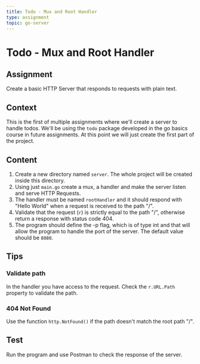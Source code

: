 ```yaml
---
title: Todo - Mux and Root Handler
type: assignment
topic: go-server
---
```


# Todo - Mux and Root Handler

## Assignment

Create a basic HTTP Server that responds to requests with plain text.

## Context

This is the first of multiple assignments where we'll create a server to handle todos. We'll be using the `todo` package developed in the go basics course in future assignments. At this point we will just create the first part of the project.

## Content

1. Create a new directory named `server`. The whole project will be created inside this directory.
2. Using just `main.go` create a mux, a handler and make the server listen and serve HTTP Requests.
3. The handler must be named `rootHandler` and it should respond with "Hello World" when a request is received to the path "/".
4. Validate that the request (`r`) is strictly equal to the path "/", otherwise return a response with status code 404.
5. The program should define the -p flag, which is of type int and that will allow the program to handle the port of the server. The default value should be `8080`.

## Tips

### Validate path

In the handler you have access to the request. Check the `r.URL.Path` property to validate the path.

### 404 Not Found

Use the function `http.NotFound()` if the path doesn't match the root path "/".

## Test

Run the program and use Postman to check the response of the server.
